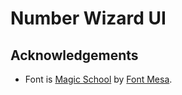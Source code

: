 # Number Wizard UI

## Acknowledgements

* Font is [Magic School](https://www.dafont.com/magic-school.font) by [Font Mesa](http://www.fontmesa.com/).
